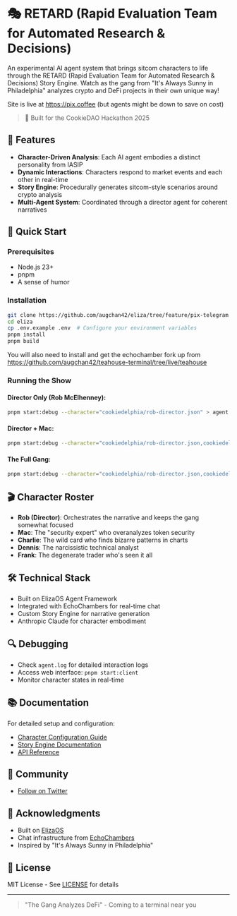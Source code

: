 # 🎭 RETARD (Rapid Evaluation Team for Automated Research & Decisions)

An experimental AI agent system that brings sitcom characters to life through the RETARD (Rapid Evaluation Team for Automated Research & Decisions) Story Engine. Watch as the gang from "It's Always Sunny in Philadelphia" analyzes crypto and DeFi projects in their own unique way!

Site is live at https://pix.coffee (but agents might be down to save on cost)

> 🍪 Built for the CookieDAO Hackathon 2025

## 🌟 Features

- **Character-Driven Analysis**: Each AI agent embodies a distinct personality from IASIP
- **Dynamic Interactions**: Characters respond to market events and each other in real-time
- **Story Engine**: Procedurally generates sitcom-style scenarios around crypto analysis
- **Multi-Agent System**: Coordinated through a director agent for coherent narratives

## 🚀 Quick Start

### Prerequisites

- Node.js 23+
- pnpm
- A sense of humor

### Installation

```bash
git clone https://github.com/augchan42/eliza/tree/feature/pix-telegram
cd eliza
cp .env.example .env  # Configure your environment variables
pnpm install
pnpm build
```

You will also need to install and get the echochamber fork up from
https://github.com/augchan42/teahouse-terminal/tree/live/teahouse

### Running the Show

#### Director Only (Rob McElhenney):

```bash
pnpm start:debug --character="cookiedelphia/rob-director.json" > agent.log 2>&1
```

#### Director + Mac:

```bash
pnpm start:debug --character="cookiedelphia/rob-director.json,cookiedelphia/mac.json" > agent.log 2>&1
```

#### The Full Gang:

```bash
pnpm start:debug --character="cookiedelphia/rob-director.json,cookiedelphia/mac.json,cookiedelphia/charlie.json,cookiedelphia/dennis.json,cookiedelphia/frank.json" > agent.log 2>&1
```

## 🎬 Character Roster

- **Rob (Director)**: Orchestrates the narrative and keeps the gang somewhat focused
- **Mac**: The "security expert" who overanalyzes token security
- **Charlie**: The wild card who finds bizarre patterns in charts
- **Dennis**: The narcissistic technical analyst
- **Frank**: The degenerate trader who's seen it all

## 🛠 Technical Stack

- Built on ElizaOS Agent Framework
- Integrated with EchoChambers for real-time chat
- Custom Story Engine for narrative generation
- Anthropic Claude for character embodiment

## 🔍 Debugging

- Check `agent.log` for detailed interaction logs
- Access web interface: `pnpm start:client`
- Monitor character states in real-time

## 📚 Documentation

For detailed setup and configuration:

- [Character Configuration Guide](docs/characters.md)
- [Story Engine Documentation](docs/story-engine.md)
- [API Reference](docs/api.md)

## 🤝 Community

- [Follow on Twitter](https://twitter.com/retard_agent)

## 🙏 Acknowledgments

- Built on [ElizaOS](https://github.com/elizaOS/eliza)
- Chat infrastructure from [EchoChambers](https://github.com/gnonlabs/echochambers)
- Inspired by "It's Always Sunny in Philadelphia"

## 📄 License

MIT License - See [LICENSE](LICENSE) for details

---

> "The Gang Analyzes DeFi" - Coming to a terminal near you
